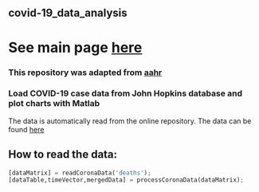 ## covid-19_data_analysis
# See main page [here](https://yuval-harpaz.github.io/covid-19-israel-matlab/)

### This repository was adapted from [aahr](https://github.com/aahr/covid-19_data_analysis)<br>
### Load COVID-19 case data from John Hopkins database and plot charts with Matlab
The data is automatically read from the online repository. The data can be found [here](https://github.com/CSSEGISandData/COVID-19)
## How to read the data:
``` python
[dataMatrix] = readCoronaData('deaths');
[dataTable,timeVector,mergedData] = processCoronaData(dataMatrix);
```

